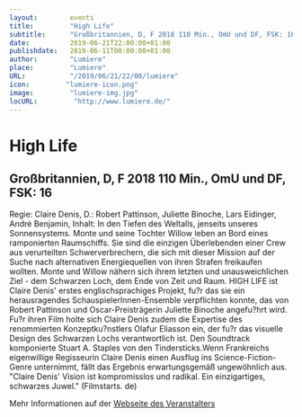```yaml
---
layout:        events
title:         "High Life"
subtitle:      "Großbritannien, D, F 2018 110 Min., OmU und DF, FSK: 16"
date:          2019-06-21T22:00:00+01:00
publishdate:   2019-06-11T00:00:00+01:00
author:        "Lumiere"
place:         "Lumiere"
URL:           "/2019/06/21/22/00/lumiere"
icon:         "lumiere-icon.png"
image:         "lumiere-img.jpg"
locURL:         "http://www.lumiere.de/"
---
```


High Life
===========

Großbritannien, D, F 2018 110 Min., OmU und DF, FSK: 16
-----------

Regie: Claire Denis, D.: Robert Pattinson, Juliette Binoche, Lars Eidinger, André Benjamin, Inhalt: In den Tiefen des Weltalls, jenseits unseres Sonnensystems. Monte und seine Tochter Willow leben an Bord eines ramponierten Raumschiffs. Sie sind die einzigen Überlebenden einer Crew aus verurteilten Schwerverbrechern, die sich mit dieser Mission auf der Suche nach alternativen Energiequellen von ihren Strafen freikaufen wollten. Monte und Willow nähern sich ihrem letzten und unausweichlichen Ziel - dem Schwarzen Loch, dem Ende von Zeit und Raum. HIGH LIFE ist Claire Denis' erstes englischsprachiges Projekt, fu?r das sie ein herausragendes SchauspielerInnen-Ensemble verpflichten konnte, das von Robert Pattinson und Oscar-Preisträgerin Juliette Binoche angefu?hrt wird. Fu?r ihren Film holte sich Claire Denis zudem die Expertise des renommierten Konzeptku?nstlers Olafur Eliasson ein, der fu?r das visuelle Design des Schwarzen Lochs verantwortlich ist. Den Soundtrack komponierte Stuart A. Staples von den Tindersticks.Wenn Frankreichs eigenwillige Regisseurin Claire Denis einen Ausflug ins Science-Fiction-Genre unternimmt, fällt das Ergebnis erwartungsgemäß ungewöhnlich aus. "Claire Denis' Vision ist kompromisslos und radikal. Ein einzigartiges, schwarzes Juwel." (Filmstarts. de)

Mehr Informationen auf der [Webseite des Veranstalters](http://www.lumiere.de/19/06/highlife.htm)
